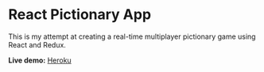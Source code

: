 # React Pictionary App

This is my attempt at creating a real-time multiplayer pictionary game using React and Redux.

**Live demo:** [Heroku](https://scribbz.herokuapp.com/)

